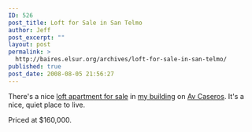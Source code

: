 ```yaml
---
ID: 526
post_title: Loft for Sale in San Telmo
author: Jeff
post_excerpt: ""
layout: post
permalink: >
  http://baires.elsur.org/archives/loft-for-sale-in-san-telmo/
published: true
post_date: 2008-08-05 21:56:27
---
```

There's a nice <a href="http://www.hildalew.com.ar/articulo.asp?idart=1153" rel="nofollow">loft apartment for sale</a> in <a href="http://baires.elsur.org/archives/the-buildings-on-caseros/">my building</a> on <a href="http://baires.elsur.org/archives/more-apartments-on-caseros/">Av Caseros</a>. It's a nice, quiet place to live.

Priced at $160,000.